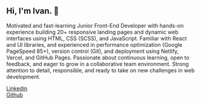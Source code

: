 ## Hi, I'm Ivan. 👋


Motivated and fast-learning Junior Front-End Developer with hands-on experience building 20+ responsive landing pages and dynamic web interfaces using HTML, CSS (SCSS), and JavaScript. Familiar with React and UI libraries, and experienced in performance optimization (Google PageSpeed 85+), version control (Git), and deployment using Netlify, Vercel, and GitHub Pages. Passionate about continuous learning, open to feedback, and eager to grow in a collaborative team environment. Strong attention to detail, responsible, and ready to take on new challenges in web development.

[Linkedin](https://www.linkedin.com/in/ivan-553404281/)  
[Github](https://github.com/ivan1986mrpl)  

